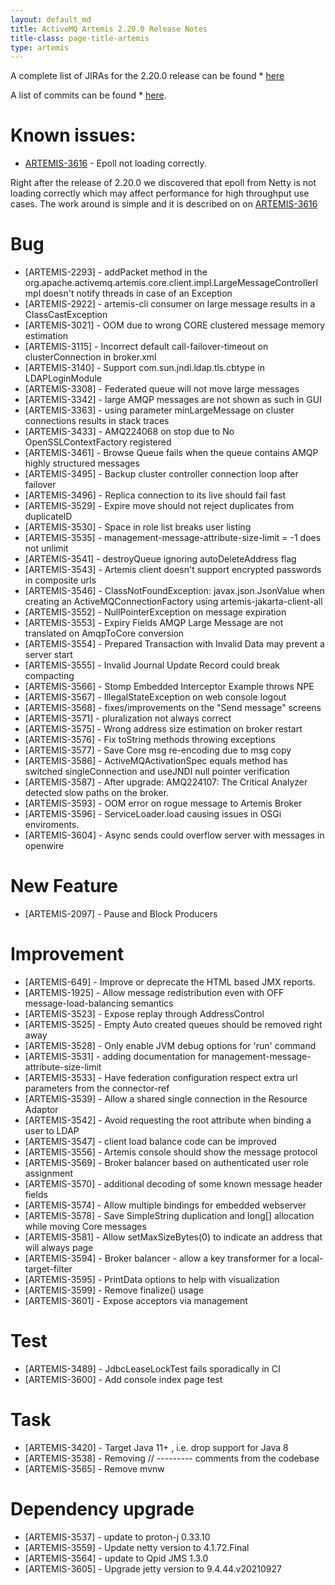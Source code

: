 ```yaml
---
layout: default_md
title: ActiveMQ Artemis 2.20.0 Release Notes
title-class: page-title-artemis
type: artemis
---
```


A complete list of JIRAs for the 2.20.0 release can be found  * [here](https://issues.apache.org/jira/secure/ReleaseNote.jspa?version=12350581&styleName=Html&projectId=12315920&Create=Create&atl_token=A5KQ-2QAV-T4JA-FDED_b2248fcb49e268ed7f1613cb3f74bf39daae3fab_lin)

A list of commits can be found  * [here](commit-report-2.20.0).


# Known issues:

 * [ARTEMIS-3616](https://issues.apache.org/jira/browse/ARTEMIS-3616) - Epoll not loading correctly.

Right after the release of 2.20.0 we discovered that epoll from Netty is not loading correctly which may affect performance for high throughput use cases. 
The work around is simple and it is described on on [ARTEMIS-3616](https://issues.apache.org/jira/browse/ARTEMIS-3616)


# Bug
 * [ARTEMIS-2293] - addPacket method in the org.apache.activemq.artemis.core.client.impl.LargeMessageControllerImpl doesn't notify threads in case of an Exception
 * [ARTEMIS-2922] - artemis-cli consumer on large message results in a ClassCastException
 * [ARTEMIS-3021] - OOM due to wrong CORE clustered message memory estimation
 * [ARTEMIS-3115] - Incorrect default call-failover-timeout on clusterConnection in broker.xml
 * [ARTEMIS-3140] - Support com.sun.jndi.ldap.tls.cbtype in LDAPLoginModule
 * [ARTEMIS-3308] - Federated queue will not move large messages
 * [ARTEMIS-3342] - large AMQP messages are not shown as such in GUI
 * [ARTEMIS-3363] - using parameter minLargeMessage on cluster connections results in stack traces
 * [ARTEMIS-3433] - AMQ224068 on stop due to No OpenSSLContextFactory registered
 * [ARTEMIS-3461] - Browse Queue fails when the queue contains AMQP highly structured messages
 * [ARTEMIS-3495] - Backup cluster controller connection loop after failover
 * [ARTEMIS-3496] - Replica connection to its live should fail fast
 * [ARTEMIS-3529] - Expire move should not reject duplicates from duplicateID
 * [ARTEMIS-3530] - Space in role list breaks user listing
 * [ARTEMIS-3535] - management-message-attribute-size-limit = -1 does not unlimit
 * [ARTEMIS-3541] - destroyQueue ignoring autoDeleteAddress flag
 * [ARTEMIS-3543] - Artemis client doesn't support encrypted passwords in composite urls
 * [ARTEMIS-3546] - ClassNotFoundException: javax.json.JsonValue when creating an ActiveMQConnectionFactory using artemis-jakarta-client-all
 * [ARTEMIS-3552] - NullPointerException on message expiration
 * [ARTEMIS-3553] - Expiry Fields AMQP Large Message are not translated on AmqpToCore conversion
 * [ARTEMIS-3554] - Prepared Transaction with Invalid Data may prevent a server start
 * [ARTEMIS-3555] - Invalid Journal Update Record could break compacting
 * [ARTEMIS-3566] - Stomp Embedded Interceptor Example throws NPE
 * [ARTEMIS-3567] - IllegalStateException on web console logout
 * [ARTEMIS-3568] - fixes/improvements on the "Send message" screens
 * [ARTEMIS-3571] - pluralization not always correct
 * [ARTEMIS-3575] - Wrong address size estimation on broker restart
 * [ARTEMIS-3576] - Fix toString methods throwing exceptions
 * [ARTEMIS-3577] - Save Core msg re-encoding due to msg copy
 * [ARTEMIS-3586] - ActiveMQActivationSpec equals method has switched singleConnection and useJNDI null pointer verification
 * [ARTEMIS-3587] - After upgrade: AMQ224107: The Critical Analyzer detected slow paths on the broker.
 * [ARTEMIS-3593] - OOM error on rogue message to Artemis Broker
 * [ARTEMIS-3596] - ServiceLoader.load causing issues in OSGi enviroments.
 * [ARTEMIS-3604] - Async sends could overflow server with messages in openwire

# New Feature
 * [ARTEMIS-2097] - Pause and Block Producers

# Improvement
 * [ARTEMIS-649] - Improve or deprecate the HTML based JMX reports.
 * [ARTEMIS-1925] - Allow message redistribution even with OFF message-load-balancing semantics
 * [ARTEMIS-3523] - Expose replay through AddressControl
 * [ARTEMIS-3525] - Empty Auto created queues should be removed right away
 * [ARTEMIS-3528] - Only enable JVM debug options for 'run' command
 * [ARTEMIS-3531] - adding documentation for management-message-attribute-size-limit
 * [ARTEMIS-3533] - Have federation configuration respect extra url parameters from the connector-ref
 * [ARTEMIS-3539] - Allow a shared single connection in the Resource Adaptor
 * [ARTEMIS-3542] - Avoid requesting the root attribute when binding a user to LDAP
 * [ARTEMIS-3547] - client load balance code can be improved
 * [ARTEMIS-3556] - Artemis console should show the message protocol
 * [ARTEMIS-3569] - Broker balancer based on authenticated user role assignment
 * [ARTEMIS-3570] - additional decoding of some known message header fields
 * [ARTEMIS-3574] - Allow multiple bindings for embedded webserver
 * [ARTEMIS-3578] - Save SimpleString duplication and long[] allocation while moving Core messages
 * [ARTEMIS-3581] - Allow setMaxSizeBytes(0) to indicate an address that will always page
 * [ARTEMIS-3594] - Broker balancer - allow a key transformer for a local-target-filter
 * [ARTEMIS-3595] - PrintData options to help with visualization
 * [ARTEMIS-3599] - Remove finalize() usage
 * [ARTEMIS-3601] - Expose acceptors via management


# Test
 * [ARTEMIS-3489] - JdbcLeaseLockTest fails sporadically in CI
 * [ARTEMIS-3600] - Add console index page test

# Task
 * [ARTEMIS-3420] - Target Java 11+ , i.e. drop support for Java 8
 * [ARTEMIS-3538] - Removing // --------- comments from the codebase
 * [ARTEMIS-3565] - Remove mvnw


# Dependency upgrade
 * [ARTEMIS-3537] - update to proton-j 0.33.10
 * [ARTEMIS-3559] - Update netty version to 4.1.72.Final
 * [ARTEMIS-3564] - update to Qpid JMS 1.3.0
 * [ARTEMIS-3605] - Upgrade jetty version to 9.4.44.v20210927
